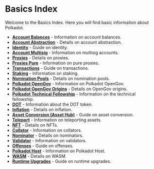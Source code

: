 # Basics Index

Welcome to the Basics Index. Here you will find basic information about Polkadot.

<div class="grid cards" markdown>

- **[Account Balances](../learn-account-balances.md)** - Information on account balances.
- **[Account Abstraction](../learn-account-abstraction.md)** - Details on account abstraction.
- **[Identity](../learn-identity.md)** - Guide on identity.
- **[Account Multisig](../learn-account-multisig.md)** - Information on multisig accounts.
- **[Proxies](../learn-proxies.md)** - Details on proxies.
- **[Proxies Pure](../learn-proxies-pure.md)** - Information on pure proxies.
- **[Transactions](../learn-transactions.md)** - Guide on transactions.
- **[Staking](../learn-staking.md)** - Information on staking.
- **[Nomination Pools](../learn-nomination-pools.md)** - Details on nomination pools.
- **[Polkadot OpenGov](../learn-polkadot-opengov.md)** - Information on Polkadot OpenGov.
- **[Polkadot OpenGov Origins](../learn-polkadot-opengov-origins.md)** - Details on OpenGov origins.
- **[Polkadot Technical Fellowship](../learn-polkadot-technical-fellowship.md)** - Information on the technical fellowship.
- **[DOT](../learn-DOT.md)** - Information about the DOT token.
- **[Inflation](../learn-inflation.md)** - Details on inflation.
- **[Asset Conversion (Asset Hub)](../learn-asset-conversion-assethub.md)** - Guide on asset conversion.
- **[Teleport](../learn-teleport.md)** - Information on teleporting assets.
- **[NFT](../learn-nft.md)** - Details on NFTs.
- **[Collator](../learn-collator.md)** - Information on collators.
- **[Nominator](../learn-nominator.md)** - Details on nominators.
- **[Validator](../learn-validator.md)** - Information on validators.
- **[Offenses](../learn-offenses.md)** - Guide on offenses.
- **[Polkadot Host](../learn-polkadot-host.md)** - Information on Polkadot Host.
- **[WASM](../learn-wasm.md)** - Details on WASM.
- **[Runtime Upgrades](../learn-runtime-upgrades.md)** - Guide on runtime upgrades.

</div>
